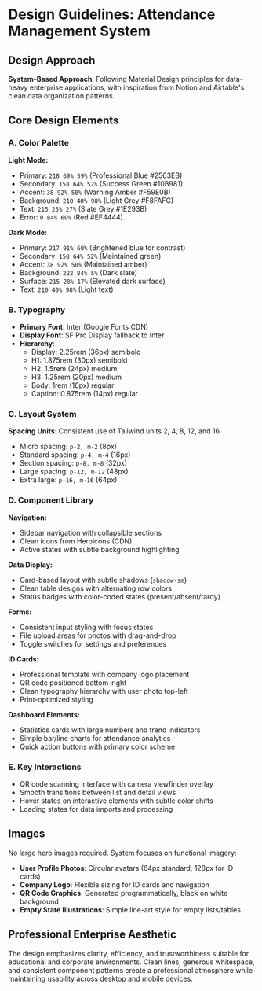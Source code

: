 # Design Guidelines: Attendance Management System

## Design Approach
**System-Based Approach**: Following Material Design principles for data-heavy enterprise applications, with inspiration from Notion and Airtable's clean data organization patterns.

## Core Design Elements

### A. Color Palette
**Light Mode:**
- Primary: `218 69% 59%` (Professional Blue #2563EB)
- Secondary: `158 64% 52%` (Success Green #10B981) 
- Accent: `38 92% 50%` (Warning Amber #F59E0B)
- Background: `210 40% 98%` (Light Grey #F8FAFC)
- Text: `215 25% 27%` (Slate Grey #1E293B)
- Error: `0 84% 60%` (Red #EF4444)

**Dark Mode:**
- Primary: `217 91% 60%` (Brightened blue for contrast)
- Secondary: `158 64% 52%` (Maintained green)
- Accent: `38 92% 50%` (Maintained amber)
- Background: `222 84% 5%` (Dark slate)
- Surface: `215 28% 17%` (Elevated dark surface)
- Text: `210 40% 98%` (Light text)

### B. Typography
- **Primary Font**: Inter (Google Fonts CDN)
- **Display Font**: SF Pro Display fallback to Inter
- **Hierarchy**: 
  - Display: 2.25rem (36px) semibold
  - H1: 1.875rem (30px) semibold  
  - H2: 1.5rem (24px) medium
  - H3: 1.25rem (20px) medium
  - Body: 1rem (16px) regular
  - Caption: 0.875rem (14px) regular

### C. Layout System
**Spacing Units**: Consistent use of Tailwind units 2, 4, 8, 12, and 16
- Micro spacing: `p-2, m-2` (8px)
- Standard spacing: `p-4, m-4` (16px) 
- Section spacing: `p-8, m-8` (32px)
- Large spacing: `p-12, m-12` (48px)
- Extra large: `p-16, m-16` (64px)

### D. Component Library

**Navigation:**
- Sidebar navigation with collapsible sections
- Clean icons from Heroicons (CDN)
- Active states with subtle background highlighting

**Data Display:**
- Card-based layout with subtle shadows (`shadow-sm`)
- Clean table designs with alternating row colors
- Status badges with color-coded states (present/absent/tardy)

**Forms:**
- Consistent input styling with focus states
- File upload areas for photos with drag-and-drop
- Toggle switches for settings and preferences

**ID Cards:**
- Professional template with company logo placement
- QR code positioned bottom-right
- Clean typography hierarchy with user photo top-left
- Print-optimized styling

**Dashboard Elements:**
- Statistics cards with large numbers and trend indicators
- Simple bar/line charts for attendance analytics
- Quick action buttons with primary color scheme

### E. Key Interactions
- QR code scanning interface with camera viewfinder overlay
- Smooth transitions between list and detail views
- Hover states on interactive elements with subtle color shifts
- Loading states for data imports and processing

## Images
No large hero images required. System focuses on functional imagery:
- **User Profile Photos**: Circular avatars (64px standard, 128px for ID cards)
- **Company Logo**: Flexible sizing for ID cards and navigation
- **QR Code Graphics**: Generated programmatically, black on white background
- **Empty State Illustrations**: Simple line-art style for empty lists/tables

## Professional Enterprise Aesthetic
The design emphasizes clarity, efficiency, and trustworthiness suitable for educational and corporate environments. Clean lines, generous whitespace, and consistent component patterns create a professional atmosphere while maintaining usability across desktop and mobile devices.